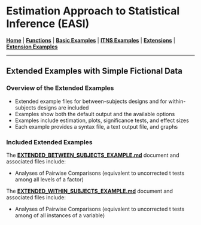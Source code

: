 # Estimation Approach to Statistical Inference (EASI)

[**Home**](https://github.com/cwendorf/EASI/) | 
[**Functions**](https://github.com/cwendorf/EASI/tree/master/A-Functions) | 
[**Basic Examples**](https://github.com/cwendorf/EASI/tree/master/B-BasicExamples) | 
[**ITNS Examples**](https://github.com/cwendorf/EASI/tree/master/C-ITNSExamples) | 
[**Extensions**](https://github.com/cwendorf/EASI/tree/master/D-Extensions) | 
[**Extension Examples**](https://github.com/cwendorf/EASI/tree/master/E-ExtensionExamples) 

---

## Extended Examples with Simple Fictional Data

### Overview of the Extended Examples

- Extended example files for between-subjects designs and for within-subjects designs are included
- Examples show both the default output and the available options
- Examples include estimation, plots, significance tests, and effect sizes
- Each example provides a syntax file, a text output file, and graphs

### Included Extended Examples

The [**EXTENDED_BETWEEN_SUBJECTS_EXAMPLE.md**](./EXTENDED_BETWEEN_SUBJECTS_EXAMPLE.md) document and associated files include:

- Analyses of Pairwise Comparisons (equivalent to uncorrected t tests among all levels of a factor)

The [**EXTENDED_WITHIN_SUBJECTS_EXAMPLE.md**](./EXTENDED_WITHIN_SUBJECTS_EXAMPLE.md) document and associated files include:

- Analyses of Pairwise Comparisons (equivalent to uncorrected t tests among of all instances of a variable)
